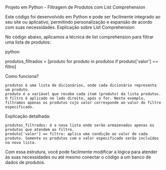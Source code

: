 Projeto em Python - Filtragem de Produtos com List Comprehension

Este código foi desenvolvido em Python e pode ser facilmente integrado ao seu site ou aplicativo, permitindo personalização e expansão de acordo com suas necessidades.
Explicação sobre List Comprehension

No código abaixo, aplicamos a técnica de list comprehension para filtrar uma lista de produtos:

python

produtos_filtrados = [produto for produto in produtos if produto['valor'] == filtro]

Como funciona?

    produtos é uma lista de dicionários, onde cada dicionário representa um produto.
    produto é a variável que recebe cada item (produto) da lista produtos.
    O filtro é aplicado no lado direito, após o for. Neste exemplo, filtramos apenas os produtos cujo valor corresponde ao valor do filtro especificado.

Explicação detalhada:

    produtos_filtrados: é a nova lista onde serão armazenados apenas os produtos que atendem ao filtro.
    produto['valor'] == filtro: aplica uma condição ao valor de cada produto. Somente os produtos com o valor especificado serão incluídos na nova lista.

Com essa estrutura, você pode facilmente modificar a lógica para atender às suas necessidades ou até mesmo conectar o código a um banco de dados de produtos.
